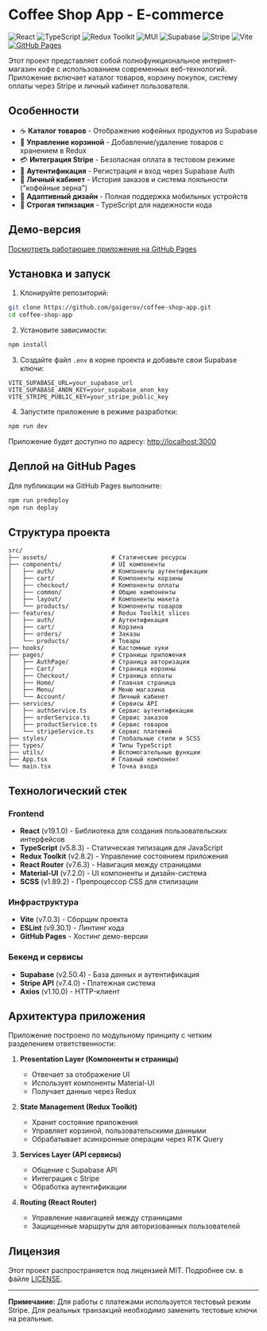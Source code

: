 # Coffee Shop App - E-commerce

![React](https://img.shields.io/badge/React-19.1.0-blue?logo=react)
![TypeScript](https://img.shields.io/badge/TypeScript-5.8.3-blue?logo=typescript)
![Redux Toolkit](https://img.shields.io/badge/Redux_Toolkit-2.8.2-purple?logo=redux)
![MUI](https://img.shields.io/badge/Material_UI-7.2.0-blue?logo=mui)
![Supabase](https://img.shields.io/badge/Supabase-2.50.4-green?logo=supabase)
![Stripe](https://img.shields.io/badge/Stripe-7.4.0-blue?logo=stripe)
![Vite](https://img.shields.io/badge/Vite-7.0.3-yellow?logo=vite)
[![GitHub Pages](https://img.shields.io/badge/Live_Demo-GitHub_Pages-green.svg)](https://gaigerov.github.io/coffee-shop-app/#/)

Этот проект представляет собой полнофункциональное интернет-магазин кофе с использованием современных веб-технологий. Приложение включает каталог товаров, корзину покупок, систему оплаты через Stripe и личный кабинет пользователя.

## Особенности

- ☕ **Каталог товаров** - Отображение кофейных продуктов из Supabase
- 🛒 **Управление корзиной** - Добавление/удаление товаров с хранением в Redux
- 💳 **Интеграция Stripe** - Безопасная оплата в тестовом режиме
- 🔐 **Аутентификация** - Регистрация и вход через Supabase Auth
- 👤 **Личный кабинет** - История заказов и система лояльности ("кофейные зерна")
- 📱 **Адаптивный дизайн** - Полная поддержка мобильных устройств
- 🧩 **Строгая типизация** - TypeScript для надежности кода

## Демо-версия

[Посмотреть работающее приложение на GitHub Pages](https://gaigerov.github.io/coffee-shop-app/#/)

## Установка и запуск

1. Клонируйте репозиторий:
```bash
git clone https://github.com/gaigerov/coffee-shop-app.git
cd coffee-shop-app
```

2. Установите зависимости:
```bash
npm install
```

3. Создайте файл `.env` в корне проекта и добавьте свои Supabase ключи:
```env
VITE_SUPABASE_URL=your_supabase_url
VITE_SUPABASE_ANON_KEY=your_supabase_anon_key
VITE_STRIPE_PUBLIC_KEY=your_stripe_public_key
```

4. Запустите приложение в режиме разработки:
```bash
npm run dev
```

Приложение будет доступно по адресу: [http://localhost:3000](http://localhost:3000)

## Деплой на GitHub Pages

Для публикации на GitHub Pages выполните:
```bash
npm run predeploy
npm run deploy
```

## Структура проекта

```
src/
├── assets/                  # Статические ресурсы
├── components/              # UI компоненты
│   ├── auth/                # Компоненты аутентификации
│   ├── cart/                # Компоненты корзины
│   ├── checkout/            # Компоненты оплаты
│   ├── common/              # Общие компоненты
│   ├── layout/              # Компоненты макета
│   └── products/            # Компоненты товаров
├── features/                # Redux Toolkit slices
│   ├── auth/                # Аутентификация
│   ├── cart/                # Корзина
│   ├── orders/              # Заказы
│   └── products/            # Товары
├── hooks/                   # Кастомные хуки
├── pages/                   # Страницы приложения
│   ├── AuthPage/            # Страница авторизации
│   ├── Cart/                # Страница корзины
│   ├── Checkout/            # Страница оплаты
│   ├── Home/                # Главная страница
│   ├── Menu/                # Меню магазина
│   └── Account/             # Личный кабинет
├── services/                # Сервисы API
│   ├── authService.ts       # Сервис аутентификации
│   ├── orderService.ts      # Сервис заказов
│   ├── productService.ts    # Сервис товаров
│   └── stripeService.ts     # Сервис платежей
├── styles/                  # Глобальные стили и SCSS
├── types/                   # Типы TypeScript
├── utils/                   # Вспомогательные функции
├── App.tsx                  # Главный компонент
└── main.tsx                 # Точка входа
```

## Технологический стек

### Frontend
- **React** (v19.1.0) - Библиотека для создания пользовательских интерфейсов
- **TypeScript** (v5.8.3) - Статическая типизация для JavaScript
- **Redux Toolkit** (v2.8.2) - Управление состоянием приложения
- **React Router** (v7.6.3) - Навигация между страницами
- **Material-UI** (v7.2.0) - UI компоненты и дизайн-система
- **SCSS** (v1.89.2) - Препроцессор CSS для стилизации

### Инфраструктура
- **Vite** (v7.0.3) - Сборщик проекта
- **ESLint** (v9.30.1) - Линтинг кода
- **GitHub Pages** - Хостинг демо-версии

### Бекенд и сервисы
- **Supabase** (v2.50.4) - База данных и аутентификация
- **Stripe API** (v7.4.0) - Платежная система
- **Axios** (v1.10.0) - HTTP-клиент

## Архитектура приложения

Приложение построено по модульному принципу с четким разделением ответственности:

1. **Presentation Layer (Компоненты и страницы)**
   - Отвечает за отображение UI
   - Использует компоненты Material-UI
   - Получает данные через Redux

2. **State Management (Redux Toolkit)**
   - Хранит состояние приложения
   - Управляет корзиной, пользовательскими данными
   - Обрабатывает асинхронные операции через RTK Query

3. **Services Layer (API сервисы)**
   - Общение с Supabase API
   - Интеграция с Stripe
   - Обработка аутентификации

4. **Routing (React Router)**
   - Управление навигацией между страницами
   - Защищенные маршруты для авторизованных пользователей

## Лицензия

Этот проект распространяется под лицензией MIT. Подробнее см. в файле [LICENSE](LICENSE).

---

**Примечание:** Для работы с платежами используется тестовый режим Stripe. Для реальных транзакций необходимо заменить тестовые ключи на реальные.